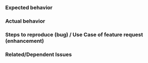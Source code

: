 ### Expected behavior


### Actual behavior


### Steps to reproduce (bug) / Use Case of feature request (enhancement)


### Related/Dependent Issues

